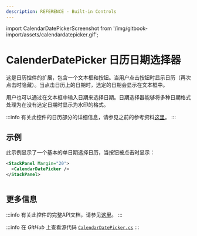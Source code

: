 ```yaml
---
description: REFERENCE - Built-in Controls
---
```


import CalendarDatePickerScreenshot from '/img/gitbook-import/assets/calendardatepicker.gif';

# CalenderDatePicker 日历日期选择器

这是日历控件的扩展，包含一个文本框和按钮。当用户点击按钮时显示日历（再次点击时隐藏）。当点击日历上的日期时，选定的日期会显示在文本框中。

用户也可以通过在文本框中输入日期来选择日期。日期选择器能够将多种日期格式处理为在没有选定日期时显示为水印的格式。

:::info
有关此控件的日历部分的详细信息，请参见之前的参考资料[这里](./)。
:::

## 示例

此示例显示了一个基本的单日期选择日历，当按钮被点击时显示：

```xml
<StackPanel Margin="20">
  <CalendarDatePicker />
</StackPanel>
```

<img src={CalendarDatePickerScreenshot} alt=""/>

## 更多信息

:::info
有关此控件的完整API文档，请参见[这里](https://reference.avaloniaui.net/api/Avalonia.Controls/CalendarDatePicker/)。
:::

:::info
在 _GitHub_ 上查看源代码 [`CalendarDatePicker.cs`](https://github.com/AvaloniaUI/Avalonia/blob/master/src/Avalonia.Controls/CalendarDatePicker/CalendarDatePicker.cs)
:::

